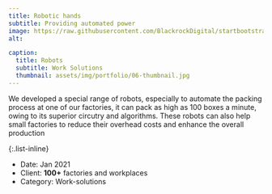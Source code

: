 ```yaml
---
title: Robotic hands
subtitle: Providing automated power
image: https://raw.githubusercontent.com/BlackrockDigital/startbootstrap-agency/master/src/assets/img/portfolio/06-full.jpg
alt: 

caption:
  title: Robots
  subtitle: Work Solutions
  thumbnail: assets/img/portfolio/06-thumbnail.jpg
---
```

We developed a special range of robots, especially to automate the packing process at one of our factories, it can pack as high as 100 boxes a minute, owing to its superior circutry and algorithms. These robots can also help small factories to reduce their overhead costs and enhance the overall production

{:.list-inline}
- Date: Jan 2021
- Client: **100+** factories and workplaces
- Category: Work-solutions

